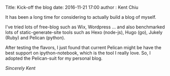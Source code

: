 Title: Kick-off the blog 
date: 2016-11-21 17:00
author : Kent Chiu 

It has been a long time for considering to actually build a blog of myself.

I've tried lots of free-blog such as Wix, Wordpress ... and also benchmarked lots of static-generate-site tools such as Hexo (node-js), Hugo (go), Jukely (Ruby) and Pelican (python).

After testing the flavors, I just found that current Pelican might be have the best support on ipython-notebook, which is the tool I really love. So, I adopted the Pelican-suit for my personal blog. 

*Sincerely*
*Kent* 
